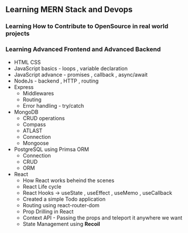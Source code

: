 ## Learning MERN Stack and Devops 
### Learning How to Contribute to OpenSource in real world projects 
### Learning Advanced Frontend and Advanced Backend 

- HTML CSS
- JavaScript basics - loops , variable declaration
- JavaScript advance - promises , callback , async/await
- NodeJs - backend , HTTP , routing
- Express
     - Middlewares
     - Routing
     - Error handling - try/catch
- MongoDB
     - CRUD operations
     - Compass
     - ATLAST
     - Connection
     - Mongoose
- PostgreSQL using Primsa ORM
     - Connection
     - CRUD
     - ORM
- React
   - How React works beheind the scenes
   - React Life cycle
   - React Hooks -> useState , useEffect , useMemo , useCallback
   - Created a simple Todo application
   - Routing using react-router-dom
   - Prop Drilling in React
   - Context API - Passing the props and teleport it anywhere we want
   - State Management using **Recoil**

